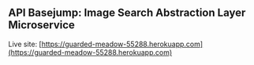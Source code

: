 ## API Basejump: Image Search Abstraction Layer Microservice

Live site: [https://guarded-meadow-55288.herokuapp.com](https://guarded-meadow-55288.herokuapp.com)